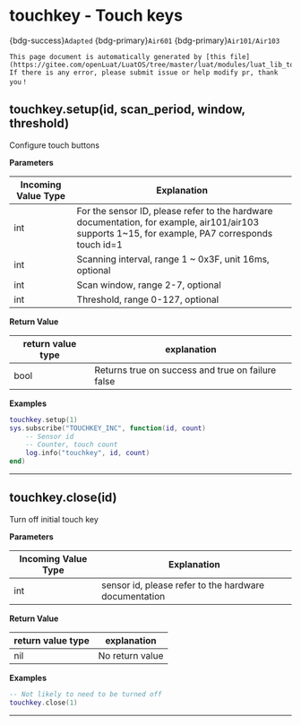 # touchkey - Touch keys

{bdg-success}`Adapted` {bdg-primary}`Air601` {bdg-primary}`Air101/Air103`

```{note}
This page document is automatically generated by [this file](https://gitee.com/openLuat/LuatOS/tree/master/luat/modules/luat_lib_touchkey.c). If there is any error, please submit issue or help modify pr, thank you！
```


## touchkey.setup(id, scan_period, window, threshold)



Configure touch buttons

**Parameters**

|Incoming Value Type | Explanation|
|-|-|
|int|For the sensor ID, please refer to the hardware documentation, for example, air101/air103 supports 1~15, for example, PA7 corresponds touch id=1|
|int|Scanning interval, range 1 ~ 0x3F, unit 16ms, optional|
|int|Scan window, range 2-7, optional|
|int|Threshold, range 0-127, optional|

**Return Value**

|return value type | explanation|
|-|-|
|bool|Returns true on success and true on failure false|

**Examples**

```lua
touchkey.setup(1)
sys.subscribe("TOUCHKEY_INC", function(id, count)
    -- Sensor id
    -- Counter, touch count
    log.info("touchkey", id, count)
end)

```

---

## touchkey.close(id)



Turn off initial touch key

**Parameters**

|Incoming Value Type | Explanation|
|-|-|
|int|sensor id, please refer to the hardware documentation|

**Return Value**

|return value type | explanation|
|-|-|
|nil|No return value|

**Examples**

```lua
-- Not likely to need to be turned off
touchkey.close(1)

```

---

